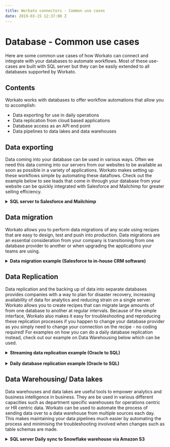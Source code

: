 ```yaml
---
title: Workato connectors - Common use cases
date: 2019-03-15 12:37:00 Z
---
```


# Database - Common use cases
Here are some common use cases of how Workato can connect and integrate with your databases to automate workflows. Most of these use-cases are built with SQL server but they can be easily extended to all databases supported by Workato.

## Contents
Workato works with databases to offer workflow automations that allow you to accomplish:
* Data exporting for use in daily operations
* Data replication from cloud based applications
* Database access as an API end point
* Data pipelines to data lakes and data warehouses

## Data exporting
Data coming into your database can be used in various ways. Often we need this data coming into our servers from our websites to be available as soon as possible in a variety of applications. Workato makes setting up these workflows simple by automating these dataflows. Check out the example below to see leads that come in through your database from your website can be quickly integrated with Salesforce and Mailchimp for greater selling efficiency.

<details><summary><b>SQL server to Salesforce and Mailchimp </b></summary>
  <br>
    Company ABC is fast growing software company that sells scheduling software for restaurants and other labour intensive companies. They have a website that attracts business owners and managers which fill in their particulars when they sign up for a trial. Company ABC has recently started using Salesforce to improve the capabilities of it's sales team as well as mailchimp to increase the number of customer touchpoints. Lead data comes in from their website into their SQL server database and they hope to automate the process of transferring this data from SQL server to Salesforce as well as adding them as subscribers to their mailchimp campaigns. Workato provides them with an easy to use and scalable way to build workflows that help export data from SQL server to Salesforce and mailchimp.
  <br>
  ![Recipe workflow](assets/images/mssql/use-case-data-export-1.png)
  <center><i>Recipe overall workflow</i></center>
  <br>
    We start by first creating a trigger based on the table in their SQL server database where new contact records are inserted when a user fills up their form on their website. After configuring the trigger, we add error handling through steps 1 and 4 which watch for errors and send an email if any error is raised. Steps 2 and 3 come next where we can create contacts Salesforce based on return data from the records received in our trigger.
  <br>
  ![Configuring contacts in Salesforce connector](/assets/images/mssql/use-case-data-export-2.png)
  <center><i>Saleforce configuration and using datapills from trigger output</i></center>
  <br>
    By clicking on the Saleforce step and selecting create new
  <br>
    ![parent-recipe](/assets/images/mssql/use-case-data-export-1.png)
    <center><i>Parent recipe that controls the workflow and calls the other recipes</i></center>
    <br>
    After setting up these recipes, we can now build the parent recipe that calls each callable recipe we have set up. Callable recipes can be called synchronously or asynchronously (either waiting for the called recipe to finish running or go on without waiting for that recipe to run). Take note that dependencies further down that require the outputs from recipes should be call synchronously.

  <br><br>

  ![Data-migration-Recipe-Flow](/assets/images/mssql/Data-migration-Recipe-Flow.png)
  <center><i>Recipe flow when migrating data with error handling and monitoring</i></center>

  <br><br>

  After configuring the trigger, we begin by first setting up an error monitoring step to allow us to handle any potential errors that come up during the migration. After that, it is always helpful to research for account records at recipe run-time to reduce the chances of migrating over data that is not up to date. We use the repeat action on Workato to cycle through each retrieved account, pull this information again from Salesforce right before storing all this information in a list. <br>

  After cycling through all accounts in this batch, upsert this batch of account records into the designated SQL server. Upsert is used instead of insert to guard against making duplicate accounts that might occur. And just like that your data migration of accounts from Salesforce to SQL server is done! Dont forget to test this recipe and you may want to consider building this into a larger workflow that involves the migration of contact information and other crucial information stored in Salesforce. <br>
  <h3> <a href="https://www.workato.com/recipes/915591#settings">Recipe link</a> </h3>

</details>

## Data migration
Workato allows you to perform data migrations of any scale using recipes that are easy to design, test and push into production. Data migrations are an essential consideration from your company is transitioning from one database provider to another or when upgrading the applications your teams are using.

<details><summary><b>Data migration example (Salesforce to in-house CRM software)</b></summary>
  <br>
  Company ABC is medium sized company that sells commercial insurance. Their sales team uses Salesforce as their CRM tool but their engineering team has built an inhouse CRM software that can better suits the workflow of selling insurance. To accomplish the migration, Workato can be used to pull account information from Salesforce and migrate the data over to ABC's SQL server databases which the new CRM software will pull data from.
  <br><br>

  ![Pulling-Salesforce-Records](/assets/images/mssql/Pulling-Salesforce-Records.png)
  <center><i>Pulling accounts in batches to increase recipe efficency</i></center>

  <br><br>

  We begin by first pulling Saleforce accounts in batches. Leaving the `When first started, this recipe should pick up events from` input field blank allows us to retrieve all records.

  <br><br>

  ![Data-migration-Recipe-Flow](/assets/images/mssql/Data-migration-Recipe-Flow.png)
  <center><i>Recipe flow when migrating data with error handling and monitoring</i></center>

  <br><br>

  After configuring the trigger, we begin by first setting up an error monitoring step to allow us to handle any potential errors that come up during the migration. After that, it is always helpful to research for account records at recipe run-time to reduce the chances of migrating over data that is not up to date. We use the repeat action on Workato to cycle through each retrieved account, pull this information again from Salesforce right before storing all this information in a list. <br>

  After cycling through all accounts in this batch, upsert this batch of account records into the designated SQL server. Upsert is used instead of insert to guard against making duplicate accounts that might occur. And just like that your data migration of accounts from Salesforce to SQL server is done! Dont forget to test this recipe and you may want to consider building this into a larger workflow that involves the migration of contact information and other crucial information stored in Salesforce. <br>
  <h3> <a href="https://www.workato.com/recipes/912863#recipe">Recipe link</a> </h3>

</details>

## Data Replication
  Data replication and the backing up of data into separate databases provides companies with a way to plan for disaster recovery, increasing availability of data for analytics and reducing strain on a single server. Workato allows you to create recipes that can migrate large amounts of from one database to another at regular intervals. Because of the simple interface, Workato also makes it easy for troubleshooting and reproducing these replication processes if you happen to change your database provider as you simply need to change your connection on the recipe - no coding required! For examples on how you can do a daily database replication instead, check out our example on Data Warehousing below which can be used.

<details><summary><b>Streaming data replication example (Oracle to SQL)</b></summary>
  Company ABC has been experiencing significant growth and its databases are struggling to keep up with the read heavy queries that its analytics department uses. In order to be able to scale sustainably, Company ABC hopes to automate the task of replicating its database periodically to a secondary server that can help balance the load. Workato can be used to replicate large datasets over different database servers and types, performing transformations along the way. Company ABC can set up an easy 2 step recipe on Workato that is able to transfer a large table in its Oracle database to its SQL server database in batches at certain intervals a day.

<br>
  ![Oracle polling trigger to SQL server](/assets/images/mssql/use-case-data-migration-1.png)
  <center><i>Recipe checks Oracle database for new/updated triggers and sends it over to SQL server</i></center>
  <br>
  In this recipe, Workato checks your Oracle database every few minutes and retrieves any new/updated rows. Batching is done automatically for you through our batch triggers and we can use batch actions in SQL server to send the data over quickly.
  <br>
  ![Error-handling](/assets/images/mssql/use-case-data-migration-2.png)
  <center><i>Error handling is a great way to verify that all batches have gone through. Emails sent for success and errors can help with intervention monitoring as well</i></center>  
  It is always a good practice to set up error handling in your recipes. In production, you would want to notify and send emails to relevant stakeholders to let them know that something has gone wrong so they can work on rectifying it immediately. Over here, we set up error handling through emails sent that provide feedback on whether the job succeeded or failed.
  <br>
  <h3> <a href="https://www.workato.com/recipes/915576l#recipe">Recipe link</a> </h3>
</details>
<br>
<details><summary><b>Daily database replication example (Oracle to SQL)</b></summary>
  In another case, Company ABC wants to limit its database replication efforts to a daily scheduled sync of data between its Oracle and SQL server databases. This is often done as scheduled syncs can be done at times where database traffic is lowest and reduces strain on the server as compared to our continuous replication example previously. Workato allows for this as well through manual batching.

  ![Parent Recipe view](/assets/images/mssql/Parent-recipe-data-replicatin.png)
  <center><i>Parent recipe that helps control the dispatching of batches for transfer</i></center>
  <br>
  To begin, a parent recipe is set up that controls the controlling of batches being upserted into the SQL server database. After finding out how many batchs there should be, the recipe proceeds to call another recipe that is in charge of the retreival of a particular batch and its upserting into the SQL server. Indexing your SQL server's unique key would greatly reduce the time taken for these actions to complete and might be essential to prevent the job from timing out. Input parameters `Limit`, `Offset` and `Orderby` are passed into this called recipe to help specify the batch.
  <br>
 ![Recipe to handle retrieval and upserting of rows](/assets/images/mssql/Recipe-to-handle-retrieval-and-upserting-of-rows.png)
 <center><i>Called recipe that handles retrieval and upserting of rows in SQL server</i></center>
 <br>
  To increase throughput, the called recipe can be toggled to increase the number of concurrent jobs that can be run. This can be done in the settings tabs of the recipe
<br>
  ![Setting concurrency number](/assets/images/mssql/replication-use-case-concurrent-setting.png)
  <center><i>Increase job concurrency to increase throughput</i></center>

  By sending over the records in batches and using concurrent job runs, Workato is able to replicate large databases through systematic batch processing.

  > This process is quite advanced and not recommended for
  >

  <h3> <a href="https://www.workato.com/recipes/913037">Recipe link</a> </h3>
</details>

## Data Warehousing/ Data lakes
  Data warehouses and data lakes are useful tools to empower analytics and business intelligence in business. They are be used in various different capacities such as department specific warehouses for operations centric or HR centric data. Workato can be used to automate the process of sending data over to a data warehouse from multiple sources each day. This makes maintaining your data pipelines much easier by automating the process and minimising the troubleshooting involved when changes such as table schemas are made.

 <details><summary><b>SQL server Daily sync to Snowflake warehouse via Amazon S3</b></summary>
  Company ABC wants to sync contact information of all its customers into Snowflake to allow for better real time reporting. Due to the large volume of contact information received each day, Company ABC needs a fast and efficient way of transferring data from SQL server to Snowflake. A recipe on Workato can be made that leverages on the use of stored procedures, on-prem files and Amazon s3 to transfer large amounts of data quickly.
<br>
  ![Data-warehouse-recipe](/assets/images/mssql/Data-warehouse-recipe.png)
  <center><i>Triggered daily, this recipe moves large amounts of data from SQL server to Snowflake</i></center>
<br>
  Upon triggering, this recipe executes a stored procedure on SQL server that transforms data exports it into a specified folder as a CSV. This folder is configured such that Workato's on-prem agent is connected to it. Using Workato's on-prem file connector, new folders like this can be downloaded and quickly uploaded to Amazon S3. Lastly, Workato's native Snowflake to S3 bucket integration can be used quickly load all this data in.
<br> <br>
  This recipe not only automates the process of transferring data but allows for the easy maintenance of such pipelines. Workato's easy to use interface means that schema changes or changes to which data warehouse you are using can be easily switch out. Authentication would also be done via our platform so you needn't have to deal with that complexity.

  <h3> <a href="https://www.workato.com/recipes/917080#recipe">Recipe link</a> </h3>
</details>
